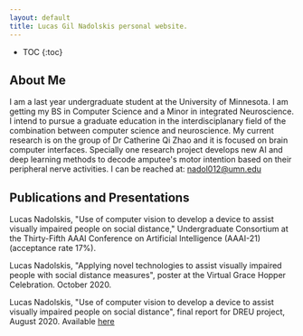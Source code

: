 ```yaml
---
layout: default
title: Lucas Gil Nadolskis personal website.
---
```


* TOC
{:toc}

## About Me

I am a last year undergraduate student at the University of Minnesota. I am getting my BS in Computer Science and a Minor in integrated Neuroscience. I intend to pursue a graduate education in the interdisciplanary field of the combination between computer science and neuroscience.
My current research is on the group of Dr Catherine Qi Zhao  and it is focused on brain computer interfaces. Specially one research project develops new AI and deep learning methods to decode amputee's motor intention based on their peripheral nerve activities.
I can be reached at: nadol012@umn.edu



## Publications and Presentations

Lucas Nadolskis, "Use of computer vision to develop a device to assist
visually impaired people on social distance," Undergraduate Consortium
at the Thirty-Fifth AAAI Conference on Artificial Intelligence
(AAAI-21) (acceptance rate 17%).

Lucas Nadolskis, "Applying novel technologies to assist visually
impaired people with social distance measures", poster at the Virtual
Grace Hopper Celebration. October 2020.

Lucas Nadolskis, "Use of computer vision to develop a device to assist
visually impaired people on social distance", final report for DREU
project, August 2020. Available 
[here](finalreport.pdf)
